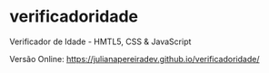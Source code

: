 # verificadoridade

Verificador de Idade - HMTL5, CSS & JavaScript

Versão Online: https://julianapereiradev.github.io/verificadoridade/
